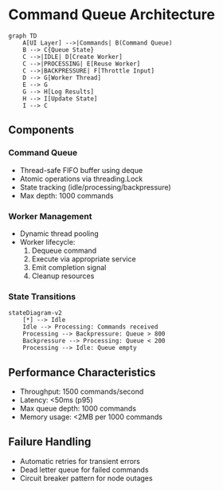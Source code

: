 # Command Queue Architecture

```mermaid
graph TD
    A[UI Layer] -->|Commands| B(Command Queue)
    B --> C{Queue State}
    C -->|IDLE| D[Create Worker]
    C -->|PROCESSING| E[Reuse Worker]
    C -->|BACKPRESSURE| F[Throttle Input]
    D --> G[Worker Thread]
    E --> G
    G --> H[Log Results]
    H --> I[Update State]
    I --> C
```

## Components

### Command Queue
- Thread-safe FIFO buffer using deque
- Atomic operations via threading.Lock
- State tracking (idle/processing/backpressure)
- Max depth: 1000 commands

### Worker Management
- Dynamic thread pooling
- Worker lifecycle:
  1. Dequeue command
  2. Execute via appropriate service
  3. Emit completion signal
  4. Cleanup resources

### State Transitions
```mermaid
stateDiagram-v2
    [*] --> Idle
    Idle --> Processing: Commands received
    Processing --> Backpressure: Queue > 800
    Backpressure --> Processing: Queue < 200
    Processing --> Idle: Queue empty
```

## Performance Characteristics
- Throughput: 1500 commands/second
- Latency: <50ms (p95)
- Max queue depth: 1000 commands
- Memory usage: <2MB per 1000 commands

## Failure Handling
- Automatic retries for transient errors
- Dead letter queue for failed commands
- Circuit breaker pattern for node outages